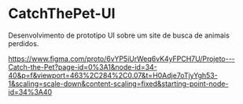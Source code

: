 # CatchThePet-UI
Desenvolvimento de prototipo UI sobre um site de busca de animais perdidos.

https://www.figma.com/proto/6vYP5iUrWeq6vK4yFPCH7U/Projeto---Catch-the-Pet?page-id=0%3A1&node-id=34-40&p=f&viewport=463%2C284%2C0.07&t=H0Adje7oTjyYgh53-1&scaling=scale-down&content-scaling=fixed&starting-point-node-id=34%3A40

